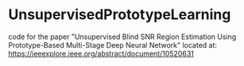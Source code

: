 # UnsupervisedPrototypeLearning
code for the paper "Unsupervised Blind SNR Region Estimation Using Prototype-Based Multi-Stage Deep Neural Network" located at: https://ieeexplore.ieee.org/abstract/document/10520631
